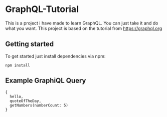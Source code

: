 # GraphQL-Tutorial
This is a project i have made to learn GraphQL. You can just take it and do what you want.
This project is based on the tutorial from https://graphql.org

## Getting started

To get started just install dependencies via npm:
```
npm install
```

## Example GraphiQL Query
```
{
  hello,
  quoteOfTheDay,
  getNumbers(numberCount: 5)
}
```